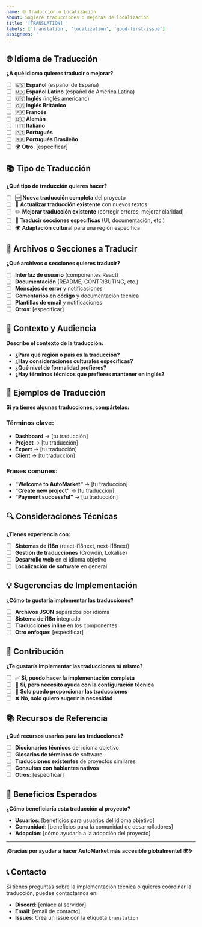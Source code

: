 ```yaml
---
name: 🌐 Traducción o Localización
about: Sugiere traducciones o mejoras de localización
title: '[TRANSLATION] '
labels: ['translation', 'localization', 'good-first-issue']
assignees: ''
---
```


## 🌐 Idioma de Traducción

**¿A qué idioma quieres traducir o mejorar?**

- [ ] 🇪🇸 **Español** (español de España)
- [ ] 🇲🇽 **Español Latino** (español de América Latina)
- [ ] 🇺🇸 **Inglés** (inglés americano)
- [ ] 🇬🇧 **Inglés Británico**
- [ ] 🇫🇷 **Francés**
- [ ] 🇩🇪 **Alemán**
- [ ] 🇮🇹 **Italiano**
- [ ] 🇵🇹 **Portugués**
- [ ] 🇧🇷 **Portugués Brasileño**
- [ ] 🌍 **Otro**: [especificar]

## 📚 Tipo de Traducción

**¿Qué tipo de traducción quieres hacer?**

- [ ] 🆕 **Nueva traducción completa** del proyecto
- [ ] 🔄 **Actualizar traducción existente** con nuevos textos
- [ ] ✏️ **Mejorar traducción existente** (corregir errores, mejorar claridad)
- [ ] 🎯 **Traducir secciones específicas** (UI, documentación, etc.)
- [ ] 🌍 **Adaptación cultural** para una región específica

## 📖 Archivos o Secciones a Traducir

**¿Qué archivos o secciones quieres traducir?**

- [ ] **Interfaz de usuario** (componentes React)
- [ ] **Documentación** (README, CONTRIBUTING, etc.)
- [ ] **Mensajes de error** y notificaciones
- [ ] **Comentarios en código** y documentación técnica
- [ ] **Plantillas de email** y notificaciones
- [ ] **Otros**: [especificar]

## 🎯 Contexto y Audiencia

**Describe el contexto de la traducción:**

- **¿Para qué región o país es la traducción?**
- **¿Hay consideraciones culturales específicas?**
- **¿Qué nivel de formalidad prefieres?**
- **¿Hay términos técnicos que prefieres mantener en inglés?**

## 📝 Ejemplos de Traducción

**Si ya tienes algunas traducciones, compártelas:**

### Términos clave:
- **Dashboard** → [tu traducción]
- **Project** → [tu traducción]
- **Expert** → [tu traducción]
- **Client** → [tu traducción]

### Frases comunes:
- **"Welcome to AutoMarket"** → [tu traducción]
- **"Create new project"** → [tu traducción]
- **"Payment successful"** → [tu traducción]

## 🔍 Consideraciones Técnicas

**¿Tienes experiencia con:**

- [ ] **Sistemas de i18n** (react-i18next, next-i18next)
- [ ] **Gestión de traducciones** (Crowdin, Lokalise)
- [ ] **Desarrollo web** en el idioma objetivo
- [ ] **Localización de software** en general

## 💡 Sugerencias de Implementación

**¿Cómo te gustaría implementar las traducciones?**

- [ ] **Archivos JSON** separados por idioma
- [ ] **Sistema de i18n** integrado
- [ ] **Traducciones inline** en los componentes
- [ ] **Otro enfoque**: [especificar]

## 🎉 Contribución

**¿Te gustaría implementar las traducciones tú mismo?**

- [ ] ✅ **Sí, puedo hacer la implementación completa**
- [ ] 🤔 **Sí, pero necesito ayuda con la configuración técnica**
- [ ] 📝 **Solo puedo proporcionar las traducciones**
- [ ] ❌ **No, solo quiero sugerir la necesidad**

## 📚 Recursos de Referencia

**¿Qué recursos usarías para las traducciones?**

- [ ] **Diccionarios técnicos** del idioma objetivo
- [ ] **Glosarios de términos** de software
- [ ] **Traducciones existentes** de proyectos similares
- [ ] **Consultas con hablantes nativos**
- [ ] **Otros**: [especificar]

## 🌟 Beneficios Esperados

**¿Cómo beneficiaría esta traducción al proyecto?**

- **Usuarios**: [beneficios para usuarios del idioma objetivo]
- **Comunidad**: [beneficios para la comunidad de desarrolladores]
- **Adopción**: [cómo ayudaría a la adopción del proyecto]

---

**¡Gracias por ayudar a hacer AutoMarket más accesible globalmente! 🌍✨**

## 📞 Contacto

Si tienes preguntas sobre la implementación técnica o quieres coordinar la traducción, puedes contactarnos en:
- **Discord**: [enlace al servidor]
- **Email**: [email de contacto]
- **Issues**: Crea un issue con la etiqueta `translation`



